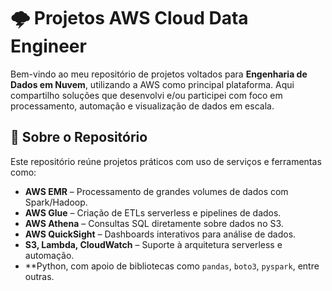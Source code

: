 # 🌩️ Projetos AWS Cloud Data Engineer

Bem-vindo ao meu repositório de projetos voltados para **Engenharia de Dados em Nuvem**, utilizando a AWS como principal plataforma. Aqui compartilho soluções que desenvolvi e/ou participei com foco em processamento, automação e visualização de dados em escala.

## 🚀 Sobre o Repositório

Este repositório reúne projetos práticos com uso de serviços e ferramentas como:

- **AWS EMR** – Processamento de grandes volumes de dados com Spark/Hadoop.
- **AWS Glue** – Criação de ETLs serverless e pipelines de dados.
- **AWS Athena** – Consultas SQL diretamente sobre dados no S3.
- **AWS QuickSight** – Dashboards interativos para análise de dados.
- **S3, Lambda, CloudWatch** – Suporte à arquitetura serverless e automação.
- **Python, com apoio de bibliotecas como `pandas`, `boto3`, `pyspark`, entre outras.
